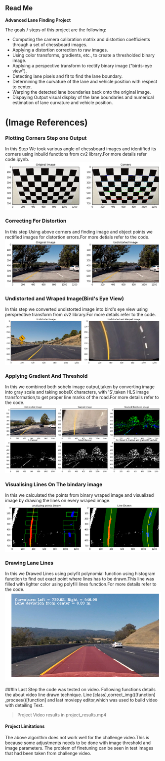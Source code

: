 ## Read Me

**Advanced Lane Finding Project**

The goals / steps of this project are the following:

* Computing  the camera calibration matrix and distortion coefficients through a set of chessboard images.
* Applying a distortion correction to raw images.
* Using color transforms, gradients, etc., to create a thresholded binary image.
* Applying a perspective transform to rectify binary image ("birds-eye view").
* Detecting lane pixels and fit to find the lane boundary.
* Determining the curvature of the lane and vehicle position with respect to center.
* Warping the detected lane boundaries back onto the original image.
* Dispaying Output visual display of the lane boundaries and numerical estimation of lane curvature and vehicle position.

# (Image References)
### Plotting Corners Step one Output
In this Step We took various angle of chessboard images and identified its corners using inbuild functions from cv2 library.For more details refer code.ipynb. 
![](/results/edges.png)
### Correcting For Distortion
In this step Using above corners and finding image and object points we rectified images for distortion errors.For more detials refer to the code. 
![](/results/dist.png)
### Undistorted and Wraped Image(Bird's Eye View)
In  this step we converted undistorted image into bird's eye view using persprective transform from cv2 library.For more details refer to the code.
![](/results/beye.png)
### Applying Gradient And Threshold
In this we combined both sobelx  image output,taken by converting image into gray scale and taking sobelX characters, with 'S',taken HLS image transformation,to get proper line marks of the road.For more details refer to the code.  
![](/results/trans.png)
### Visualising Lines On The bindary image
In this we calculated the points from binary wraped image and visualized image by drawing the lines on every wraped image.  
![](/results/vis.png)
### Drawing Lane Lines
In this we Drawed Lines using polyfit polynomial function using histogram function to find out exact point where lines has to be drawn.This line was filled with lighter color using polyfill lines function.For more details refer to the code. 
![](results/Line.png)

###In Last Step the code was tested on video.
Following functions details the about video line drawn technique.
Line [class],correct_img()[function] ,procees()[function] and last moviepy editor,which was used to build video with detailing Text.



> Project Video results in project_results.mp4



#### Project Limitations

The above algorithm does not work well for the challenge video.This is because some adjustments needs to be done with image threshold and image parameters. The problem of finetuning can be seen in test images that had been taken from challenge video.

